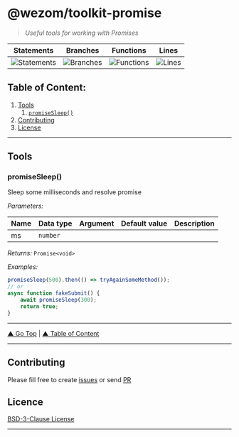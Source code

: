 # @wezom/toolkit-promise

> _Useful tools for working with Promises_

| Statements                                                                  | Branches                                                                  | Functions                                                                  | Lines                                                                  |
| --------------------------------------------------------------------------- | ------------------------------------------------------------------------- | -------------------------------------------------------------------------- | ---------------------------------------------------------------------- |
| ![Statements](https://img.shields.io/badge/Coverage-100%25-brightgreen.svg) | ![Branches](https://img.shields.io/badge/Coverage-100%25-brightgreen.svg) | ![Functions](https://img.shields.io/badge/Coverage-100%25-brightgreen.svg) | ![Lines](https://img.shields.io/badge/Coverage-100%25-brightgreen.svg) |

## Table of Content:

1. [Tools](#usage)
    1. [`promiseSleep()`](#promisesleep)
1. [Contributing](#contributing)
1. [License](#licence)

---

## Tools

### promiseSleep()

[comment]: <> (AUTODOC-TOOL-START::sleep#default)

Sleep some milliseconds and resolve promise

_Parameters:_

| Name | Data type | Argument | Default value | Description |
| ---- | --------- | -------- | ------------- | ----------- |
| ms   | `number`  |          |               |

_Returns:_ `Promise<void>`

_Examples:_

```ts
promiseSleep(500).then(() => tryAgainSomeMethod());
// or
async function fakeSubmit() {
	await promiseSleep(300);
	return true;
}
```

[comment]: <> (AUTODOC-TOOL-END)

---

[▲ Go Top](#) | [▲ Table of Content](#table-of-content)

---

## Contributing

Please fill free to create [issues](https://github.com/WezomCompany/toolkits/issues) or send [PR](https://github.com/WezomCompany/toolkits/pulls)

## Licence

[BSD-3-Clause License](https://github.com/WezomCompany/toolkits/blob/master/LICENSE)

---
